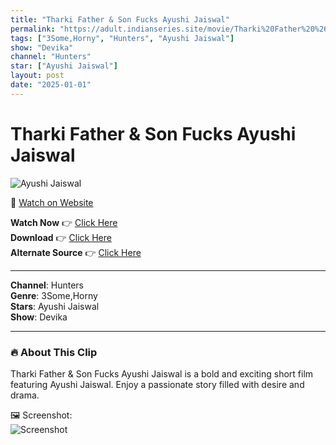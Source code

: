 ```yaml
---
title: "Tharki Father & Son Fucks Ayushi Jaiswal"
permalink: "https://adult.indianseries.site/movie/Tharki%20Father%20%26%20Son%20Fucks%20Ayushi%20Jaiswal"
tags: ["3Some,Horny", "Hunters", "Ayushi Jaiswal"]
show: "Devika"
channel: "Hunters"
star: ["Ayushi Jaiswal"]
layout: post
date: "2025-01-01"
---
```


# Tharki Father & Son Fucks Ayushi Jaiswal

![Ayushi Jaiswal](https://shorts.desisins.com/wp-content/uploads/2024/04/Father-and-Son-Fks-Ayushi-DesiSins.com_.jpg)

🔗 [Watch on Website](https://adult.indianseries.site/movie/Tharki%20Father%20%26%20Son%20Fucks%20Ayushi%20Jaiswal)

**Watch Now** 👉 [Click Here](https://adult.indianseries.site/movie/Tharki%20Father%20%26%20Son%20Fucks%20Ayushi%20Jaiswal)  
**Download** 👉 [Click Here](https://adult.indianseries.site/movie/Tharki%20Father%20%26%20Son%20Fucks%20Ayushi%20Jaiswal)  
**Alternate Source** 👉 [Click Here](https://adult.indianseries.site/movie/Tharki%20Father%20%26%20Son%20Fucks%20Ayushi%20Jaiswal)

---

**Channel**: Hunters  
**Genre**: 3Some,Horny  
**Stars**: Ayushi Jaiswal  
**Show**: Devika

---

### 🔥 About This Clip

Tharki Father & Son Fucks Ayushi Jaiswal is a bold and exciting short film featuring Ayushi Jaiswal. Enjoy a passionate story filled with desire and drama.
 
🖼️ Screenshot:  
![Screenshot](https://shorts.desisins.com/wp-content/uploads/2024/04/Father-and-Son-Fks-Ayushi-DesiSins.com_.jpg)
